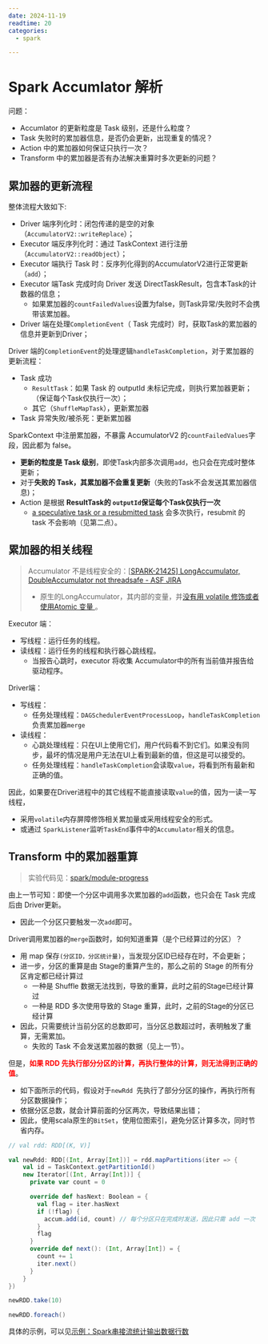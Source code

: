 ```yaml
---
date: 2024-11-19
readtime: 20
categories:
  - spark

---
```




# Spark Accumlator 解析

问题：

- Accumlator 的更新粒度是 Task 级别，还是什么粒度？
- Task 失败时的累加器信息，是否仍会更新，出现重复的情况？
- Action 中的累加器如何保证只执行一次？
- Transform 中的累加器是否有办法解决重算时多次更新的问题？



<!-- more -->



## 累加器的更新流程

整体流程大致如下:

- Driver 端序列化时：闭包传递的是空的对象（`AccumulatorV2::writeReplace`）；
- Executor 端反序列化时：通过 TaskContext 进行注册（`AccumulatorV2::readObject`）；
- Executor 端执行 Task 时：反序列化得到的AccumulatorV2进行正常更新（`add`）；
- Executor 端Task 完成时向 Driver 发送 DirectTaskResult，包含本Task的计数器的信息；
  - 如果累加器的`countFailedValues`设置为false，则Task异常/失败时不会携带该累加器。
- Driver 端在处理`CompletionEvent`（ Task 完成时）时，获取Task的累加器的信息并更新到Driver；

Driver 端的`CompletionEvent`的处理逻辑`handleTaskCompletion`，对于累加器的更新流程：

- Task 成功
  - `ResultTask`：如果 Task 的 outputId 未标记完成，则执行累加器更新；（保证每个Task仅执行一次）；
  - 其它（`ShuffleMapTask`），更新累加器
- Task 异常失败/被杀死：更新累加器

SparkContext 中注册累加器，不暴露 AccumulatorV2 的`countFailedValues`字段，因此都为 false。

- **更新的粒度是 Task 级别**，即使Task内部多次调用`add`，也只会在完成时整体更新；
- 对于**失败的 Task，其累加器不会重复更新**（失败的Task不会发送其累加器信息)；
- Action 是根据 **ResultTask的 `outputId`保证每个Task仅执行一次**
  - [a speculative task or a resubmitted task](https://github.com/apache/spark/pull/19877/files) 会多次执行，resubmit 的 task 不会影响（见第二点）。



## 累加器的相关线程

> Accumulator 不是线程安全的：[[SPARK-21425\] LongAccumulator, DoubleAccumulator not threadsafe - ASF JIRA](https://issues.apache.org/jira/browse/SPARK-21425)
>
> - 原生的LongAccumulator，其内部的变量，并[没有用 volatile 修饰或者使用Atomic 变量 ](https://github.com/apache/spark/pull/15065)。

Executor 端：

- 写线程：运行任务的线程。
- 读线程：运行任务的线程和执行器心跳线程。
  - 当报告心跳时，executor 将收集 Accumulator中的所有当前值并报告给驱动程序。

Driver端：

- 写线程：
  - 任务处理线程：`DAGSchedulerEventProcessLoop`，`handleTaskCompletion`负责累加器`merge`
- 读线程：
  - 心跳处理线程：只在UI上使用它们，用户代码看不到它们。如果没有同步，最坏的情况是用户无法在UI上看到最新的值，但这是可以接受的。
  - 任务处理线程：`handleTaskCompletion`会读取`value`，将看到所有最新和正确的值。

因此，如果要在Driver进程中的其它线程不能直接读取`value`的值，因为一读一写线程，

- 采用`volatile`内存屏障修饰相关累加量或采用线程安全的形式。
- 或通过 `SparkListener`监听`TaskEnd`事件中的`Accumulator`相关的信息。



## Transform 中的累加器重算

> 实验代码见：[spark/module-progress](https://gitee.com/oscsc/bigdatatech/tree/master/spark/module-progress)

由上一节可知：即使一个分区中调用多次累加器的`add`函数，也只会在 Task 完成后由 Driver更新。

- 因此一个分区只要触发一次`add`即可。

Driver调用累加器的`merge`函数时，如何知道重算（是个已经算过的分区）？

- 用 map 保存`(分区ID，分区统计量)`，当发现分区ID已经存在时，不会更新；
- 进一步，分区的重算是由 Stage的重算产生的，那么之前的 Stage 的所有分区肯定都已经计算过
  - 一种是 Shuffle 数据无法找到，导致的重算，此时之前的Stage已经计算过
  - 一种是 RDD 多次使用导致的 Stage 重算，此时，之前的Stage的分区已经计算
- 因此，只需要统计当前分区的总数即可，当分区总数超过时，表明触发了重算，无需累加。
  - 失败的 Task 不会发送累加器的数据（见上一节）。



但是，<font color='red'>**如果 RDD 先执行部分分区的计算，再执行整体的计算，则无法得到正确的值**</font>。

- 如下面所示的代码，假设对于`newRdd `先执行了部分分区的操作，再执行所有分区数据操作；
- 依据分区总数，就会计算前面的分区两次，导致结果出错；
- 因此，使用scala原生的`BitSet`，使用位图索引，避免分区计算多次，同时节省内存。

```scala
// val rdd: RDD[(K, V)]

val newRdd: RDD[(Int, Array[Int])] = rdd.mapPartitions(iter => {
    val id = TaskContext.getPartitionId()
    new Iterator[(Int, Array[Int])] {
      private var count = 0

      override def hasNext: Boolean = {
        val flag = iter.hasNext
        if (!flag) {
          accum.add(id, count) // 每个分区只在完成时发送，因此只需 add 一次
        }
        flag
      }
      override def next(): (Int, Array[Int]) = {
        count += 1
        iter.next()
      }
    }
})

newRDD.take(10)

newRDD.foreach()
```





具体的示例，可以见[示例：Spark串接流统计输出数据行数](https://gitee.com/oscsc/bigdatatech/blob/master/spark/module-progress/README.md)
